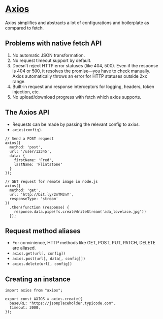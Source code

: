 # [Axios](https://axios-http.com/docs/intro)

Axios simplifies and abstracts a lot of configurations and boilerplate as compared to fetch.

## Problems with native fetch API

1. No automatic JSON transformation.
2. No request timeout support by default.
3. Doesn’t reject HTTP error statuses (like 404, 500). Even if the response is 404 or 500, it resolves the promise—you have to check manually. Axios automatically throws an error for HTTP statuses outside 2xx range.
4. Built-in request and response interceptors for logging, headers, token injection, etc.
5. No upload/download progress with fetch which axios supports.


## The Axios API 

- Requests can be made by passing the relevant config to axios.
- `axios(config)`.

```tsx
// Send a POST request
axios({
  method: 'post',
  url: '/user/12345',
  data: {
    firstName: 'Fred',
    lastName: 'Flintstone'
  }
});
```

```tsx
// GET request for remote image in node.js
axios({
  method: 'get',
  url: 'http://bit.ly/2mTM3nY',
  responseType: 'stream'
})
  .then(function (response) {
    response.data.pipe(fs.createWriteStream('ada_lovelace.jpg'))
  });
```

## Request method aliases

- For convinience, HTTP methods like GET, POST, PUT, PATCH, DELETE are aliased.
- `axios.get(url[, config])`
- `axios.post(url[, data[, config]])`
- `axios.delete(url[, config])`


## Creating an instance

```tsx
import axios from "axios";

export const AXIOS = axios.create({
  baseURL: "https://jsonplaceholder.typicode.com",
  timeout: 3000,
});

```

